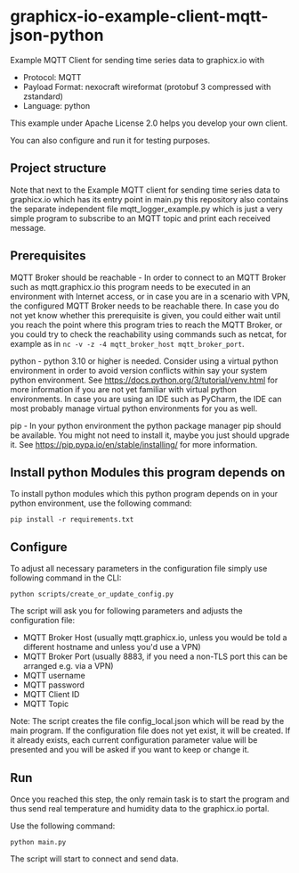 # graphicx-io-example-client-mqtt-json-python

Example MQTT Client for sending time series data to graphicx.io with

* Protocol: MQTT
* Payload Format: nexocraft wireformat (protobuf 3 compressed with zstandard)
* Language: python

This example under Apache License 2.0 helps you develop your own client.

You can also configure and run it for testing purposes.

## Project structure

Note that next to the Example MQTT client for sending time series data to graphicx.io
which has its entry point in main.py
this repository also contains the separate independent file mqtt_logger_example.py
which is just a very simple program to subscribe to an MQTT topic and print each received message.

## Prerequisites

MQTT Broker should be reachable - In order to connect to an MQTT Broker such as mqtt.graphicx.io this program needs to be executed in an environment with Internet access, or in case you are in a scenario with VPN, the configured MQTT Broker needs to be reachable there. In case you do not yet know whether this prerequisite is given, you could either wait until you reach the point where this program tries to reach the MQTT Broker, or you could try to check the reachability using commands such as netcat, for example as in `nc -v -z -4 mqtt_broker_host mqtt_broker_port`.

python - python 3.10 or higher is needed. Consider using a virtual python environment in order to avoid version conflicts within say your system python environment. See https://docs.python.org/3/tutorial/venv.html for more information if you are not yet familiar with virtual python environments. In case you are using an IDE such as PyCharm, the IDE can most probably manage virtual python environments for you as well.

pip - In your python environment the python package manager pip should be available. You might not need to install it, maybe you just should upgrade it. See https://pip.pypa.io/en/stable/installing/ for more information.

## Install python Modules this program depends on

To install python modules which this python program depends on in your python environment, use the following command:

```
pip install -r requirements.txt
```

## Configure

To adjust all necessary parameters in the configuration file simply use following command in the CLI:

```
python scripts/create_or_update_config.py
```

The script will ask you for following parameters and adjusts the configuration file:

- MQTT Broker Host (usually mqtt.graphicx.io, unless you would be told a different hostname and unless you'd use a VPN)
- MQTT Broker Port (usually 8883, if you need a non-TLS port this can be arranged e.g. via a VPN)
- MQTT username
- MQTT password
- MQTT Client ID
- MQTT Topic

Note: The script creates the file config_local.json which will be read by the main program. If the configuration file does not yet exist, it will be created. If it already exists, each current configuration parameter value will be presented and you will be asked if you want to keep or change it. 

## Run

Once you reached this step, the only remain task is to start the program and thus send real temperature and humidity data to the graphicx.io portal.

Use the following command:

```
python main.py
```

The script will start to connect and send data.

